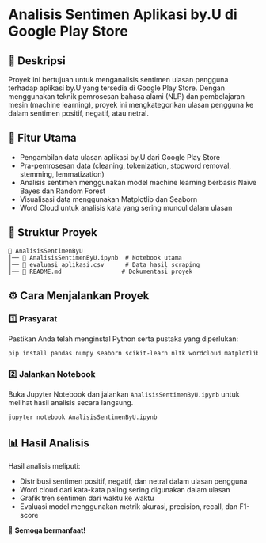 # Analisis Sentimen Aplikasi by.U di Google Play Store

## 📌 Deskripsi
Proyek ini bertujuan untuk menganalisis sentimen ulasan pengguna terhadap aplikasi by.U yang tersedia di Google Play Store. Dengan menggunakan teknik pemrosesan bahasa alami (NLP) dan pembelajaran mesin (machine learning), proyek ini mengkategorikan ulasan pengguna ke dalam sentimen positif, negatif, atau netral.

## 🎯 Fitur Utama
- Pengambilan data ulasan aplikasi by.U dari Google Play Store
- Pra-pemrosesan data (cleaning, tokenization, stopword removal, stemming, lemmatization)
- Analisis sentimen menggunakan model machine learning berbasis Naïve Bayes dan Random Forest
- Visualisasi data menggunakan Matplotlib dan Seaborn
- Word Cloud untuk analisis kata yang sering muncul dalam ulasan

## 📂 Struktur Proyek
```
📁 AnalisisSentimenByU
│── 📄 AnalisisSentimenByU.ipynb  # Notebook utama
│── 📄 evaluasi_aplikasi.csv      # Data hasil scraping
│── 📄 README.md                 # Dokumentasi proyek
```

## ⚙️ Cara Menjalankan Proyek
### 1️⃣ Prasyarat
Pastikan Anda telah menginstal Python serta pustaka yang diperlukan:
```bash
pip install pandas numpy seaborn scikit-learn nltk wordcloud matplotlib
```

### 2️⃣ Jalankan Notebook
Buka Jupyter Notebook dan jalankan `AnalisisSentimenByU.ipynb` untuk melihat hasil analisis secara langsung.
```bash
jupyter notebook AnalisisSentimenByU.ipynb
```

## 📊 Hasil Analisis
Hasil analisis meliputi:
- Distribusi sentimen positif, negatif, dan netral dalam ulasan pengguna
- Word cloud dari kata-kata paling sering digunakan dalam ulasan
- Grafik tren sentimen dari waktu ke waktu
- Evaluasi model menggunakan metrik akurasi, precision, recall, dan F1-score


🚀 **Semoga bermanfaat!**

